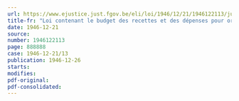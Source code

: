 ```yaml
---
url: https://www.ejustice.just.fgov.be/eli/loi/1946/12/21/1946122113/justel
title-fr: "Loi contenant le budget des recettes et des dépenses pour ordre pour l'exercice 1945"
date: 1946-12-21
source:
number: 1946122113
page: 888888
case: 1946-12-21/13
publication: 1946-12-26
starts:
modifies:
pdf-original:
pdf-consolidated:
---
```


